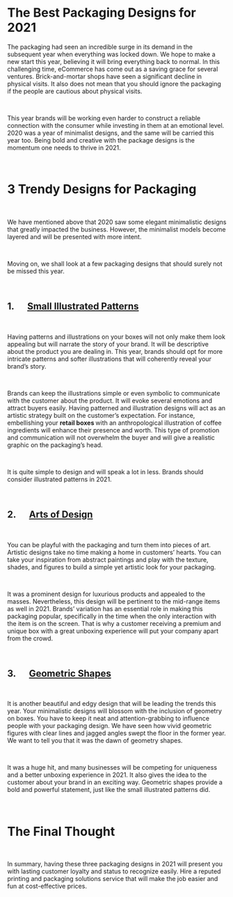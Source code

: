 <h1><strong>The Best Packaging Designs for 2021</strong></h1>
<p>The packaging had seen an incredible surge in its demand in the subsequent year when everything was locked down. We hope to make a new start this year, believing it will bring everything back to normal. In this challenging time, eCommerce has come out as a saving grace for several ventures. Brick-and-mortar shops have seen a significant decline in physical visits. It also does not mean that you should ignore the packaging if the people are cautious about physical visits.&nbsp;</p>
<p>&nbsp;</p>
<p>This year brands will be working even harder to construct a reliable connection with the consumer while investing in them at an emotional level. 2020 was a year of minimalist designs, and the same will be carried this year too. Being bold and creative with the package designs is the momentum one needs to thrive in 2021.</p>
<p>&nbsp;</p>
<h1><strong>3 Trendy Designs for Packaging</strong></h1>
<p>&nbsp;</p>
<p>We have mentioned above that 2020 saw some elegant minimalistic designs that greatly impacted the business. However, the minimalist models become layered and will be presented with more intent.&nbsp;</p>
<p>&nbsp;</p>
<p>Moving on, we shall look at a few packaging designs that should surely not be missed this year.&nbsp;</p>
<p>&nbsp;</p>
<h2><strong>1.&nbsp;&nbsp;&nbsp;&nbsp;&nbsp; </strong><strong><u>Small Illustrated Patterns</u></strong></h2>
<p>&nbsp;</p>
<p>Having patterns and illustrations on your boxes<strong>&nbsp;</strong>will not only make them look appealing but will narrate the story of your brand. It will be descriptive about the product you are dealing in. This year, brands should opt for more intricate patterns and softer illustrations that will coherently reveal your brand&rsquo;s story.&nbsp;</p>
<p>&nbsp;</p>
<p>Brands can keep the illustrations simple or even symbolic to communicate with the customer about the product. It will evoke several emotions and attract buyers easily. Having patterned and illustration designs will act as an artistic strategy built on the customer&rsquo;s expectation. For instance, embellishing your&nbsp;<strong>retail boxes&nbsp;</strong>with an anthropological illustration of coffee ingredients will enhance their presence and worth.<strong>&nbsp;</strong>This type of promotion and communication will not overwhelm the buyer and will give a realistic graphic on the packaging&rsquo;s head.&nbsp; &nbsp;</p>
<p>&nbsp;</p>
<p>It is quite simple to design and will speak a lot in less. Brands should consider illustrated patterns in 2021.</p>
<p>&nbsp;</p>
<h2><strong>2.&nbsp;&nbsp;&nbsp;&nbsp;&nbsp; </strong><strong><u>Arts of Design</u></strong></h2>
<p>&nbsp;</p>
<p>You can be playful with the packaging and turn them into pieces of art. Artistic designs take no time making a home in customers&rsquo; hearts. You can take your inspiration from abstract paintings and play with the texture, shades, and figures to build a simple yet artistic look for your packaging.&nbsp;</p>
<p>&nbsp;</p>
<p>It was a prominent design for luxurious products and appealed to the masses. Nevertheless, this design will be pertinent to the mid-range items as well in 2021. Brands&rsquo; variation has an essential role in making this packaging popular, specifically in the time when the only interaction with the item is on the screen. That is why a customer receiving a premium and unique box with a great unboxing experience will put your company apart from the crowd.&nbsp;</p>
<p>&nbsp;</p>
<h2><strong>3.&nbsp;&nbsp;&nbsp;&nbsp;&nbsp; </strong><strong><u>Geometric Shapes</u></strong></h2>
<p>&nbsp;</p>
<p>It is another beautiful and edgy design that will be leading the trends this year. Your minimalistic designs will blossom with the inclusion of geometry on boxes. You have to keep it neat and attention-grabbing to influence people with your packaging design. We have seen how vivid geometric figures with clear lines and jagged angles swept the floor in the former year. We want to tell you that it was the dawn of geometry shapes.</p>
<p>&nbsp;</p>
<p>It was a huge hit, and many businesses will be competing for uniqueness and a better unboxing experience in 2021. It also gives the idea to the customer about your brand in an exciting way. Geometric shapes provide a bold and powerful statement, just like the small illustrated patterns did.</p>
<p>&nbsp;&nbsp;</p>
<h1><strong>The Final Thought</strong></h1>
<p>&nbsp;</p>
<p>In summary, having these three packaging designs in 2021 will present you with lasting customer loyalty and status to recognize easily. Hire a reputed printing and packaging solutions service that will make the job easier and fun at cost-effective prices.</p>
